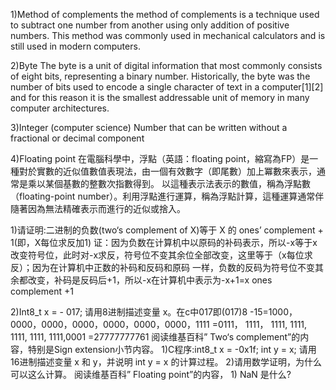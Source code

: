 1)Method of complements
 the method of complements is a technique used to subtract one number from another using only addition of positive numbers. This
 method was commonly used in mechanical calculators and is still used in modern computers.

2)Byte
The byte is a unit of digital information that most commonly consists of eight bits, representing a binary number. Historically,
the byte was the number of bits used to encode a single character of text in a computer[1][2] and for this reason it is the smallest
addressable unit of memory in many computer architectures.

3)Integer (computer science)
Number that can be written without a fractional or decimal component

4)Floating point
在電腦科學中，浮點（英語：floating point，縮寫為FP）是一種對於實數的近似值數值表現法，由一個有效數字（即尾數）加上冪數來表示，通常是乘以某個基數的整數次指數得到。
以這種表示法表示的數值，稱為浮點數（floating-point number）。利用浮點進行運算，稱為浮點計算，這種運算通常伴隨著因為無法精確表示而進行的近似或捨入。

1)请证明:二进制的负数(two‘s complement of X)等于 X 的 ones’ complement + 1(即，X每位求反加1)
证：因为负数在计算机中以原码的补码表示，所以-x等于x改变符号位，此时对-x求反，符号位不变其余位全部改变，这里等于（x每位求反）；因为在计算机中正数的补码和反码和原码
一样，负数的反码为符号位不变其余都改变，补码是反码后+1，所以-x在计算机中表示为-x+1=x ones complement +1

2)Int8_t x = - 017; 请用8进制描述变量 x。在c中017即(017)8
-15=1000，0000，0000，0000，0000，0000，0000，1111
     =0111， 1111，   1111,    1111,     1111,     1111,    1111,0001
     =27777777761
阅读维基百科” Two‘s complement”的内容，特别是Sign extension小节内容。 1)C程序:int8_t x = -0x1f; int y = x; 请用16进制描述变量 x 和 y，并说明 int y = x 的计算过程。
2)请用数学证明，为什么可以这么计算。
阅读维基百科” Floating point”的内容， 1) NaN 是什么?
